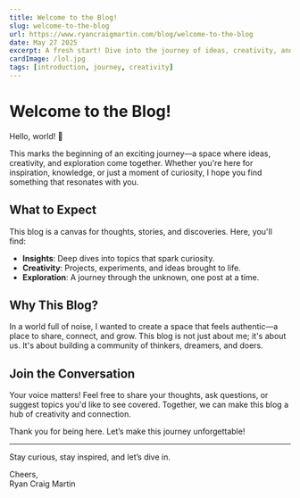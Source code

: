 ```yaml
---
title: Welcome to the Blog!
slug: welcome-to-the-blog
url: https://www.ryancraigmartin.com/blog/welcome-to-the-blog
date: May 27 2025
excerpt: A fresh start! Dive into the journey of ideas, creativity, and exploration.
cardImage: /lol.jpg
tags: [introduction, journey, creativity]
---
```


# Welcome to the Blog!

Hello, world! 🎉

This marks the beginning of an exciting journey—a space where ideas, creativity, and exploration come together. Whether you're here for inspiration, knowledge, or just a moment of curiosity, I hope you find something that resonates with you.

## What to Expect

This blog is a canvas for thoughts, stories, and discoveries. Here, you'll find:
- **Insights**: Deep dives into topics that spark curiosity.
- **Creativity**: Projects, experiments, and ideas brought to life.
- **Exploration**: A journey through the unknown, one post at a time.

## Why This Blog?

In a world full of noise, I wanted to create a space that feels authentic—a place to share, connect, and grow. This blog is not just about me; it's about us. It's about building a community of thinkers, dreamers, and doers.

## Join the Conversation

Your voice matters! Feel free to share your thoughts, ask questions, or suggest topics you'd like to see covered. Together, we can make this blog a hub of creativity and connection.

Thank you for being here. Let’s make this journey unforgettable!

---

Stay curious, stay inspired, and let’s dive in.

Cheers,  
Ryan Craig Martin